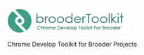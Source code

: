 ![brooderbuilder](https://github.com/hou80houzhu/BrooderToolkit/raw/master/images/logo.png) 

Chrome Develop Toolkit for Brooder Projects
